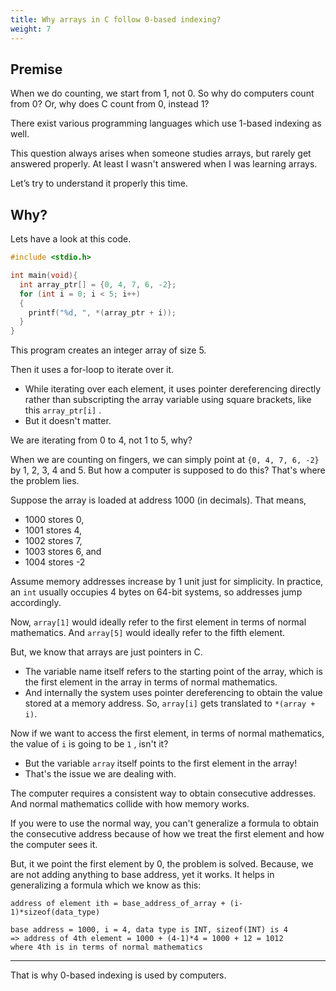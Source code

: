 ```yaml
---
title: Why arrays in C follow 0-based indexing?
weight: 7
---
```


## Premise

When we do counting, we start from 1, not 0. So why do computers count from 0? Or, why does C count from 0, instead 1?

There exist various programming languages which use 1-based indexing as well.

This question always arises when someone studies arrays, but rarely get answered properly. At least I wasn't answered when I was learning arrays.&#x20;

Let’s try to understand it properly this time.

## Why?

Lets have a look at this code.

```c
#include <stdio.h>

int main(void){
  int array_ptr[] = {0, 4, 7, 6, -2};
  for (int i = 0; i < 5; i++)
  {
    printf("%d, ", *(array_ptr + i));
  }
}
```

This program creates an integer array of size 5.&#x20;

Then it uses a for-loop to iterate over it.

* While iterating over each element, it uses pointer dereferencing directly rather than subscripting the array variable using square brackets, like this `array_ptr[i]` .
* But it doesn't matter.

We are iterating from 0 to 4, not 1 to 5, why?

When we are counting on fingers, we can simply point at `{0, 4, 7, 6, -2}` by 1, 2, 3, 4 and 5. But how a computer is supposed to do this? That's where the problem lies.

Suppose the array is loaded at address 1000 (in decimals). That means,

* 1000 stores 0,
* 1001 stores 4,
* 1002 stores 7,
* 1003 stores 6, and
* 1004 stores -2

Assume memory addresses increase by 1 unit just for simplicity. In practice, an `int` usually occupies 4 bytes on 64-bit systems, so addresses jump accordingly.

Now, `array[1]` would ideally refer to the first element in terms of normal mathematics. And `array[5]` would ideally refer to the fifth element.

But, we know that arrays are just pointers in C.

* The variable name itself refers to the starting point of the array, which is the first element in the array in terms of normal mathematics.
* And internally the system uses pointer dereferencing to obtain the value stored at a memory address. So, `array[i]` gets translated to `*(array + i)`.

Now if we want to access the first element, in terms of normal mathematics, the value of `i` is going to be `1` , isn't it?

* But the variable `array` itself points to the first element in the array!
* That's the issue we are dealing with.

The computer requires a consistent way to obtain consecutive addresses. And normal mathematics collide with how memory works.

If you were to use the normal way, you can't generalize a formula to obtain the consecutive address because of how we treat the first element and how the computer sees it.

But, it we point the first element by 0, the problem is solved. Because, we are not adding anything to base address, yet it works. It helps in generalizing a formula which we know as this:

```
address of element ith = base_address_of_array + (i-1)*sizeof(data_type)

base address = 1000, i = 4, data type is INT, sizeof(INT) is 4
=> address of 4th element = 1000 + (4-1)*4 = 1000 + 12 = 1012
where 4th is in terms of normal mathematics
```

***

That is why 0-based indexing is used by computers.
